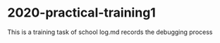 # 2020-practical-training1
This is a training task of school
log.md records the debugging process



